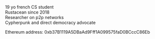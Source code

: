 19 yo french CS student  
Rustacean since 2018  
Researcher on p2p networks  
Cypherpunk and direct democracy advocate  

Ethereum address: 0xb37B1119A5DBaAd9Fff1A099575faD0BCccC86Eb
